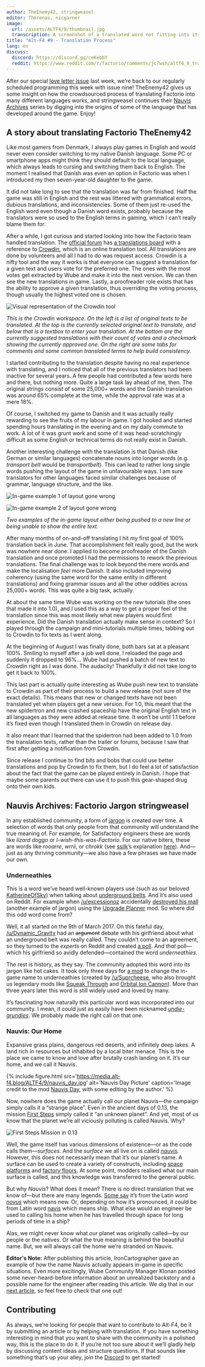 ```yaml
---
author: TheEnemy42, stringweasel
editor: Therenas, nicgarner
image:
  url: /assets/ALTF4/9/thumbnail.jpg
  transcription: A screenshot of a translated word not fitting into its button
title: "Alt-F4 #9 - Translation Process"
lang: en
discuss:
  discord: https://discord.gg/ceKebbY
  reddit: https://www.reddit.com/r/factorio/comments/jc7wsh/altf4_9_translation_process/
---
```


After our special [love letter issue](https://alt-f4.blog/ALTF4-8/) last week, we’re back to our regularly scheduled programming this week with issue nine! TheEnemy42 gives us some insight on how the crowdsourced process of translating Factorio into many different languages works, and stringweasel continues their [Nauvis Archives](https://alt-f4.blog/ALTF4-6/#nauvis-archives-how-far-weve-come-stringweasel) series by digging into the origins of some of the language that has developed around the game. Enjoy!

## A story about translating Factorio <author>TheEnemy42</author>

Like most gamers from Denmark, I always play games in English and would never even consider switching to my native Danish language. Some PC or smartphone apps might think they should default to the local language, which always leads to cursing and switching them back to English. The moment I realised that Danish was even an option in Factorio was when I introduced my then seven-year-old daughter to the game.

It did not take long to see that the translation was far from finished. Half the game was still in English and the rest was littered with grammatical errors, dubious translations, and inconsistencies. Some of them just re-used the English word even though a Danish word exists, probably because the translators were so used to the English terms in gaming, which I can’t really blame them for.

After a while, I got curious and started looking into how the Factorio team handled translation. The [official forum](https://forums.factorio.com/) has [a translations board](https://forums.factorio.com/viewforum.php?f=12) with a reference to [Crowdin](https://crowdin.com/project/factorio), which is an online translation tool. All translations are done by volunteers and all I had to do was request access. Crowdin is a nifty tool and the way it works is that everyone can suggest a translation for a given text and users vote for the preferred one. The ones with the most votes get extracted by Wube and make it into the next version. We can then see the new translations in game. Lastly, a proofreader role exists that has the ability to approve a given translation, thus overriding the voting process, though usually the highest voted one is chosen.

![Visual representation of the Crowdin tool](https://media.alt-f4.blog/ALTF4/9/translation-1.jpg)

*This is the Crowdin workspace. On the left is a list of original texts to be translated. At the top is the currently selected original text to translate, and below that is a textbox to enter your translation. At the bottom are the currently suggested translations with their count of votes and a checkmark showing the currently approved one. On the right are some tabs for comments and some common translated terms to help build consistency.*

I started contributing to the translation despite having no real experience with translating, and I noticed that all of the previous translators had been inactive for several years. A few people had contributed a few words here and there, but nothing more. Quite a large task lay ahead of me, then. The original strings consist of some 25,000+ words and the Danish translation was around 65% complete at the time, while the approval rate was at a mere 18%.

Of course, I switched my game to Danish and it was actually really rewarding to see the fruits of my labour in game. I got hooked and started spending hours translating in the evening and on my daily commute to work. A lot of it was grunt work and some of it was head-scratchingly difficult as some English or technical terms do not really exist in Danish.

Another interesting challenge with the translation is that Danish (like German or similar languages) concatenate nouns into longer words (e.g. _transport belt_ would be _transportbelt_). This can lead to rather long single words pushing the layout of the game in unfavourable ways. I am sure translators for other languages faced similar challenges because of grammar, language structure, and the like.

![In-game example 1 of layout gone wrong](https://media.alt-f4.blog/ALTF4/9/translation-2.jpg)

![In-game example 2 of layout gone wrong](https://media.alt-f4.blog/ALTF4/9/translation-3.jpg)

*Two examples of the in-game layout either being pushed to a new line or being unable to show the entire text.*

After many months of on-and-off translating I hit my first goal of 100% translation back in June. That accomplishment felt really good, but the work was nowhere near done. I applied to become proofreader of the Danish translation and once promoted I had the permissions to rework the previous translations. The final challenge was to look beyond the mere words and make the localisation *feel* more Danish. It also included improving coherency (using the same word for the same entity in different translations) and fixing grammar issues and all the other oddities across 25,000+ words. This was quite a big task, actually.

At about the same time Wube was working on the new tutorials (the ones that made it into 1.0), and I used this as a way to get a proper feel of the translation since this was most likely what new players would first experience. Did the Danish translation actually make sense in context? So I played through the campaign and mini-tutorials multiple times, tabbing out to Crowdin to fix texts as I went along.

At the beginning of August I was finally done, both bars sat at a pleasant 100%. Smiling to myself after a job well done, I reloaded the page and suddenly it dropped to 96%... Wube had pushed a batch of new text to Crowdin right as I was done. The audacity! Thankfully it did not take long to get it back to 100%.

This last part is actually quite interesting as Wube push new text to translate to Crowdin as part of their process to build a new release (not sure of the exact details). This means that new or changed texts have not been translated yet when players get a new version. For 1.0, this meant that the new spidertron and new crashed spaceship have the original English text in all languages as they were added at release time. It won’t be until 1.1 before it’s fixed even though I translated them in Crowdin on release day.

It also meant that I learned that the spidertron had been added to 1.0 from the translation texts, rather than the trailer or forums, because I saw that first after getting a notification from Crowdin.

Since release I continue to find bits and bobs that could use better translations and pop by Crowdin to fix them, but I do feel a lot of satisfaction about the fact that the game can be played entirely in Danish. I hope that maybe some parents out there can use it to push this gear-shaped drug onto their own kids.

## Nauvis Archives: Factorio Jargon <author>stringweasel</author>

In any established community, a form of [jargon](https://en.wikipedia.org/wiki/Jargon) is created over time. A selection of words that only people from that community will understand the true meaning of. For example, for Satisfactory engineers these are words like _lizard doggo_ or _I-wish-this-was-Factorio_. For our native biters, these are words like _rooarre_, _wrrii_, or _chrokk_ (see [ssilk](https://forums.factorio.com/memberlist.php?mode=viewprofile&u=507)’s explanation [here](https://forums.factorio.com/viewtopic.php?t=63040&start=40)). And—just as any thriving community—we also have a few phrases we have made our own.

### Underneathies

This is a word we’ve heard well-known players use (such as our beloved [KatherineOfSky](https://www.youtube.com/channel/UCTIV3KbAvaGEyNjoMoNaGtQ)) when talking about [underground belts](https://wiki.factorio.com/Underground_belt). And it’s also used on Reddit. For example when [/u/excessionoz](https://www.reddit.com/user/excessionoz/) accidentally [destroyed his mall](https://www.reddit.com/r/factorio/comments/9s7x30/tip_be_very_sure_of_your_circumstances_when/) (another example of jargon) using the [Upgrade Planner](https://mods.factorio.com/mod/upgrade-planner) mod. So where did this odd word come from?

Well, it all started on the 9th of March 2017. On this fateful day, [/u/Dynamic_Gravity](https://www.reddit.com/user/Dynamic_Gravity/) had an ~~argument~~ debate with his girlfriend about what an underground belt was really called. They couldn’t come to an agreement, so they turned to the *experts* on Reddit and created [a poll](https://www.reddit.com/r/factorio/comments/5yi071/need_your_help_in_settling_a_debate_with_gf/). And *that* poll—which his girlfriend so avidly defended—contained the word _underneathies_.

The rest is history, as they say. The community adopted this word into its jargon like hot cakes. It took only three days for [a mod](https://mods.factorio.com/mod/Underneathies) to change the in-game name to underneathies (created by [/u/Suprcheese](https://www.reddit.com/user/Suprcheese/), who also brought us legendary mods like [Squeak Through](https://mods.factorio.com/mod/Squeak%20Through) and [Orbital Ion Cannon](https://mods.factorio.com/mod/Orbital%20Ion%20Cannon)). More than three years later this word is still widely used and loved by many.

It’s fascinating how naturally this particular word was incorporated into our community. I mean, it could just as easily have been nicknamed [_undie-grundies_](https://www.reddit.com/r/factorio/comments/5yi071/need_your_help_in_settling_a_debate_with_gf/deqgd0x?context=3). We probably made the right call on that one.

### Nauvis: Our Home

Expansive grass plains, dangerous red deserts, and infinitely deep lakes. A land rich in resources but inhabited by a local biter menace. This is the place we came to know and love after brutally crash landing on it. It’s our home, and we call it Nauvis.


{% include figure.html src='https://media.alt-f4.blog/ALTF4/9/nauvis_day.jpg' alt='Nauvis Day Picture' caption='Image credit to the mod <a href="https://mods.factorio.com/mod/NauvisDay">Nauvis Day</a>, with some editing by the author.' %}

Now, nowhere does the game actually call our planet Nauvis—the campaign simply calls it a “strange place”. Even in the ancient days of 0.13, the mission [First Steps](https://forums.factorio.com/viewtopic.php?t=51100) simply called it “an unknown planet”. And yet, most of us know that the planet we’re all viciously polluting is called Nauvis. Why?

![First Steps Mission in 0.13](https://media.alt-f4.blog/ALTF4/9/first_steps.jpg)

Well, the game itself has various dimensions of existence—or as the code calls them—*surfaces*. And the *surface* we all live on is called [_nauvis_](https://lua-api.factorio.com/latest/LuaSurface.html). However, this does not necessarily mean that it’s our planet’s name. A surface can be used to create a variety of constructs, including [space platforms](https://mods.factorio.com/mod/space-exploration) and [factory floors](https://mods.factorio.com/mod/Factorissimo2). At some point, modders realised what our main surface is called, and this knowledge was transferred to the general public.

But why *Nauvis*? What does it mean? There is no direct translation that we know of—but there are many legends. [Some say](https://www.reddit.com/r/factorio/comments/7erfs8/whats_the_origin_of_the_planets_name_nauvis/dq7faa4?context=3) it’s from the Latin word [_novus_](https://en.wiktionary.org/wiki/novus) which means new. Or, depending on how it’s pronounced, it could be from Latin word [navis](https://en.wiktionary.org/wiki/navis) which means ship. What else would an engineer be used to calling his home when he has travelled through space for long periods of time in a ship?

Alas, we might never know what our planet was originally called—by our people or the natives. Or what the true meaning is behind the beautiful name. But, we will always call the home we’re stranded on Nauvis.

**Editor's Note:** After publishing this article, IronCartographer gave an example of how the name Nauvis actually appears in-game in specific situations. Even more excitingly, Wube Community Manager Klonan posted some never-heard-before information about an unrealized backstory and a possible name for the engineer after reading this article. We dig that in our [next article](https://alt-f4.blog/ALTF4-10/#nauvis-archives-update-on-nauvis-backstory-stringweasel), so feel free to check that one out!

## Contributing

As always, we’re looking for people that want to contribute to Alt-F4, be it by submitting an article or by helping with translation. If you have something interesting in mind that you want to share with the community in a polished way, this is the place to do it. If you’re not too sure about it we’ll gladly help by discussing content ideas and structure questions. If that sounds like something that’s up your alley, join the [Discord](https://discord.gg/nxnCFkb) to get started!
